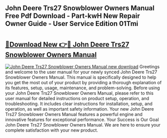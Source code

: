 ## John Deere Trs27 Snowblower Owners Manual Free Pdf Download - Part-kwH New Repair Owner Guide - User Service Edition 01Tmi

# <h2><a href="http://bc91752.oget.top/?id=John+Deere+Trs27+Snowblower+Owners+Manual">🔗Download New 👉🔴 John Deere Trs27 Snowblower Owners Manual</a></h2>

[![John Deere Trs27 Snowblower Owners Manual new download](https://i.imgur.com/5g1atiW.png)](http://bc91752.oget.top/?id=John+Deere+Trs27+Snowblower+Owners+Manual)
Greetings and welcome to the user manual for your newly synced John Deere Trs27 Snowblower Owners Manual. This manual is specifically designed to help you get the most out of your product by providing a thorough explanation of its features, setup, usage, maintenance, and problem-solving. Before using your John Deere Trs27 Snowblower Owners Manual, please refer to this user manual for detailed instructions on product setup, operation, and troubleshooting. It includes clear instructions for installation, setup, and operation, as well as important safety information. Your new John Deere Trs27 Snowblower Owners Manual features a powerful engine and innovative features for exceptional performance. Your Success is Our Goal John Deere Trs27 Snowblower Owners Manual. We are here to ensure your complete satisfaction with your new product.
